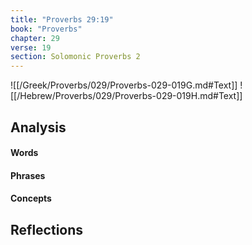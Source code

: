 ```yaml
---
title: "Proverbs 29:19"
book: "Proverbs"
chapter: 29
verse: 19
section: Solomonic Proverbs 2
---
```

![[/Greek/Proverbs/029/Proverbs-029-019G.md#Text]]
![[/Hebrew/Proverbs/029/Proverbs-029-019H.md#Text]]

## Analysis

#### Words

#### Phrases

#### Concepts

## Reflections
